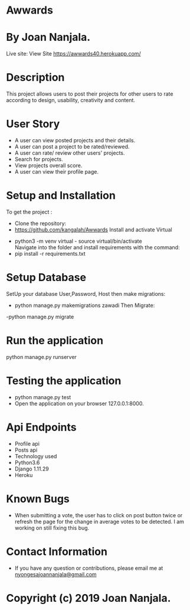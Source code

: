 # Awwards
# By Joan Nanjala.

Live site: View Site https://awwards40.herokuapp.com/

# Description
This project allows users to post their projects for other users to rate according to design, usability, creativity and content.

# User Story
* A user can view posted projects and their details.
* A user can post a project to be rated/reviewed.
* A user can rate/ review other users' projects.
* Search for projects.
* View projects overall score.
* A user can view their profile page.

# Setup and Installation
To get the project :

* Clone the repository:
* https://github.com/kangalah/Awwards
Install and activate Virtual
- python3 -m venv virtual - source virtual/bin/activate  
Navigate into the folder and install requirements with the command:
- pip install -r requirements.txt 

# Setup Database
SetUp your database User,Password, Host then make migrations:

- python manage.py makemigrations zawadi
Then Migrate:

-python manage.py migrate 

# Run the application
python manage.py runserver 

# Testing the application
* python manage.py test 
* Open the application on your browser 127.0.0.1:8000.

# Api Endpoints
* Profile api
* Posts api
* Technology used
* Python3.6
* Django 1.11.29
* Heroku

# Known Bugs
* When submitting a vote, the user has to click on post button twice or refresh the page for the change in average votes to be detected. I am working on still fixing this bug.

# Contact Information
* If you have any question or contributions, please email me at nyongesajoannanjala@gmail.com

# Copyright (c) 2019 Joan Nanjala.